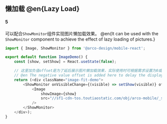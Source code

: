 ## 懒加载 @en{Lazy Load}

#### 5

可以配合`ShowMonitor`组件实现图片懒加载效果。
@en{It can be used with the `ShowMonitor` component to achieve the effect of lazy loading of pictures.}
```js
import { Image, ShowMonitor } from '@arco-design/mobile-react';

export default function ImageDemo() {
    const [show, setShow] = React.useState(false);

    // 这里加负值offset是为了延后展示图片懒加载效果，实际使用时可根据需求设置为0或正值
    // @en The negative value offset is added here to delay the display of the lazy loading effect of the picture. In actual use, it can be set to 0 or a positive value according to the requirements.
    return (<div className="image-fit-demo">
        <ShowMonitor onVisibleChange={(visible) => setShow(visible)} offset={-100} once>
            <Image
                showImage={show}
                src="//sf1-cdn-tos.toutiaostatic.com/obj/arco-mobile/_static_/large_image_5.jpg"
            />
        </ShowMonitor>
    </div>);
}
```
